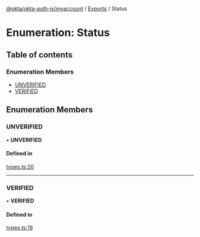 [@okta/okta-auth-js/myaccount](../README.md) / [Exports](../modules.md) / Status

# Enumeration: Status

## Table of contents

### Enumeration Members

- [UNVERIFIED](Status.md#unverified)
- [VERIFIED](Status.md#verified)

## Enumeration Members

### UNVERIFIED

• **UNVERIFIED**

#### Defined in

[types.ts:20](https://github.com/okta/okta-auth-js/blob/master/lib/myaccount/types.ts#L20)

___

### VERIFIED

• **VERIFIED**

#### Defined in

[types.ts:19](https://github.com/okta/okta-auth-js/blob/master/lib/myaccount/types.ts#L19)
